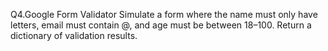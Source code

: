 Q4.Google Form Validator
Simulate a form where the name must only have letters, email must contain @, and age must be between 18–100. Return a dictionary of validation results.

